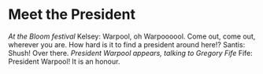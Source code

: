 # Meet the President

*At the Bloom festival*
Kelsey: Warpool, oh Warpoooool. Come out, come out, wherever you are.
How hard is it to find a president around here!?
Santis: Shush! Over there.
*President Warpool appears, talking to Gregory Fife*
Fife: President Warpool! It is an honour.
